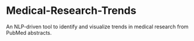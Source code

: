 # Medical-Research-Trends
An NLP-driven tool to identify and visualize trends in medical research from PubMed abstracts.
